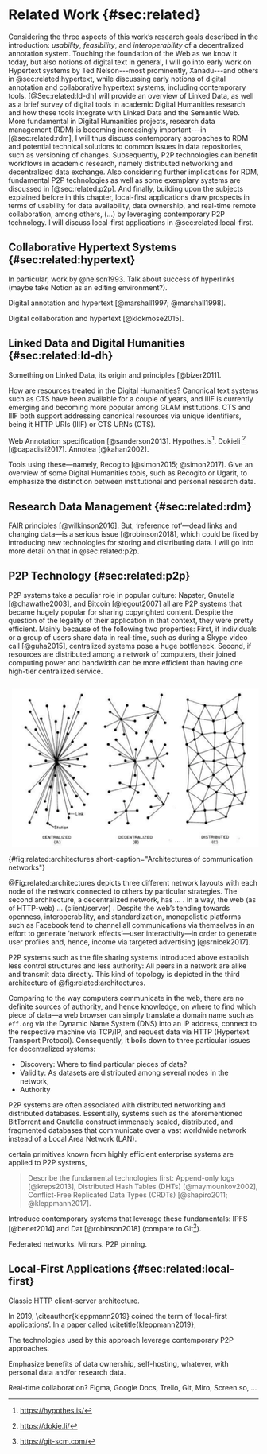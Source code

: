 # Related Work {#sec:related}

Considering the three aspects of this work’s research goals described in the introduction: _usability_, _feasibility_, and _interoperability_ of a decentralized annotation system. Touching the foundation of the Web as we know it today, but also notions of digital text in general, I will go into early work on Hypertext systems by Ted Nelson---most prominently, Xanadu---and others in @sec:related:hypertext, while discussing early notions of digital annotation and collaborative hypertext systems, including contemporary tools. [@Sec:related:ld-dh] will provide an overview of Linked Data, as well as a brief survey of digital tools in academic Digital Humanities research and how these tools integrate with Linked Data and the Semantic Web. More fundamental in Digital Humanities projects, research data management (RDM) is becoming increasingly important---in [@sec:related:rdm], I will thus discuss contemporary approaches to RDM and potential technical solutions to common issues in data repositories, such as versioning of changes. Subsequently, P2P technologies can benefit workflows in academic research, namely distributed networking and decentralized data exchange. Also considering further implications for RDM, fundamental P2P technologies as well as some exemplary systems are discussed in [@sec:related:p2p]. And finally, building upon the subjects explained before in this chapter, local-first applications draw prospects in terms of usability for data availability, data ownership, and real-time remote collaboration, among others, (...) by leveraging contemporary P2P technology. I will discuss local-first applications in @sec:related:local-first.

## Collaborative Hypertext Systems {#sec:related:hypertext}
 
In particular, work by @nelson1993. Talk about success of hyperlinks (maybe take Notion as an editing environment?).

Digital annotation and hypertext [@marshall1997; @marshall1998].

Digital collaboration and hypertext [@klokmose2015].
 
## Linked Data and Digital Humanities {#sec:related:ld-dh}

Something on Linked Data, its origin and principles [@bizer2011].

How are resources treated in the Digital Humanities? Canonical text systems such as CTS have been available for a couple of years, and IIIF is currently emerging and becoming more popular among GLAM institutions. CTS and IIIF both support addressing canonical resources via unique identifiers, being it HTTP URIs (IIIF) or CTS URNs (CTS).

Web Annotation specification [@sanderson2013]. Hypothes.is[^hypothesis]. Dokieli [^dokieli] [@capadisli2017]. Annotea [@kahan2002].

Tools using these—namely, Recogito [@simon2015; @simon2017]. Give an overview of some Digital Humanities tools, such as Recogito or Ugarit, to emphasize the distinction between institutional and personal research data.

[^hypothesis]: <https://hypothes.is/>
[^dokieli]: <https://dokie.li/>

## Research Data Management {#sec:related:rdm}

FAIR principles [@wilkinson2016]. But, ‘reference rot’—dead links and changing data—is a serious issue [@robinson2018], which could be fixed by introducing new technologies for storing and distributing data. I will go into more detail on that in @sec:related:p2p.

## P2P Technology {#sec:related:p2p}

P2P systems take a peculiar role in popular culture: Napster, Gnutella [@chawathe2003], and Bitcoin [@legout2007] all are P2P systems that became hugely popular for sharing copyrighted content. Despite the question of the legality of their application in that context, they were pretty efficient. Mainly because of the following two properties: First, if individuals or a group of users share data in real-time, such as during a Skype video call [@guha2015], centralized systems pose a huge bottleneck. Second, if resources are distributed among a network of computers, their joined computing power and bandwidth can be more efficient than having one high-tier centralized service.

![Architectures of communication networks [@baran1964]](figures/network-architectures.png){#fig:related:architectures short-caption="Architectures of communication networks"}

@Fig:related:architectures depicts three different network layouts with each node of the network connected to others by particular strategies. The second architecture, a decentralized network, has … . In a way, the web (as of HTTP-web) … (client/server) . Despite the web’s tending towards openness, interoperability, and standardization, monopolistic platforms such as Facebook tend to channel all communications via themselves in an effort to generate ‘network effects’—user interactivity—in order to generate user profiles and, hence, income via targeted advertising [@srnicek2017].

P2P systems such as the file sharing systems introduced above establish less control structures and less authority: All peers in a network are alike and transmit data directly. This kind of topology is depicted in the third architecture of @fig:related:architectures.

Comparing to the way computers communicate in the web, there are no definite sources of authority, and hence knowledge, on where to find which piece of data—a web browser can simply translate a domain name such as `eff.org` via the Dynamic Name System (DNS) into an IP address, connect to the respective machine via TCP/IP, and request data via HTTP (Hypertext Transport Protocol). Consequently, it boils down to three particular issues for decentralized systems:
* Discovery: Where to find particular pieces of data?
* Validity: As datasets are distributed among several nodes in the network, 
* Authority

P2P systems are often associated with distributed networking and distributed databases. Essentially, systems such as the aforementioned BitTorrent and Gnutella construct immensely scaled, distributed, and fragmented databases that communicate over a vast worldwide network instead of a Local Area Network (LAN).

certain primitives known from highly efficient enterprise systems are applied to P2P systems,

> Describe the fundamental technologies first: Append-only logs [@kreps2013], Distributed Hash Tables (DHTs) [@maymounkov2002], Conflict-Free Replicated Data Types (CRDTs) [@shapiro2011; @kleppmann2017].

Introduce contemporary systems that leverage these fundamentals: IPFS [@benet2014] and Dat [@robinson2018] (compare to Git[^git]).

Federated networks. Mirrors. P2P pinning.

[^git]: <https://git-scm.com/>

## Local-First Applications {#sec:related:local-first}

Classic HTTP client-server architecture.

In 2019, \citeauthor{kleppmann2019} coined the term of ‘local-first applications’. In a paper called \citetitle{kleppmann2019}, 

The technologies used by this approach leverage contemporary P2P approaches.

Emphasize benefits of data ownership, self-hosting, whatever, with personal data and/or research data.

Real-time collaboration? Figma, Google Docs, Trello, Git, Miro, Screen.so, …

